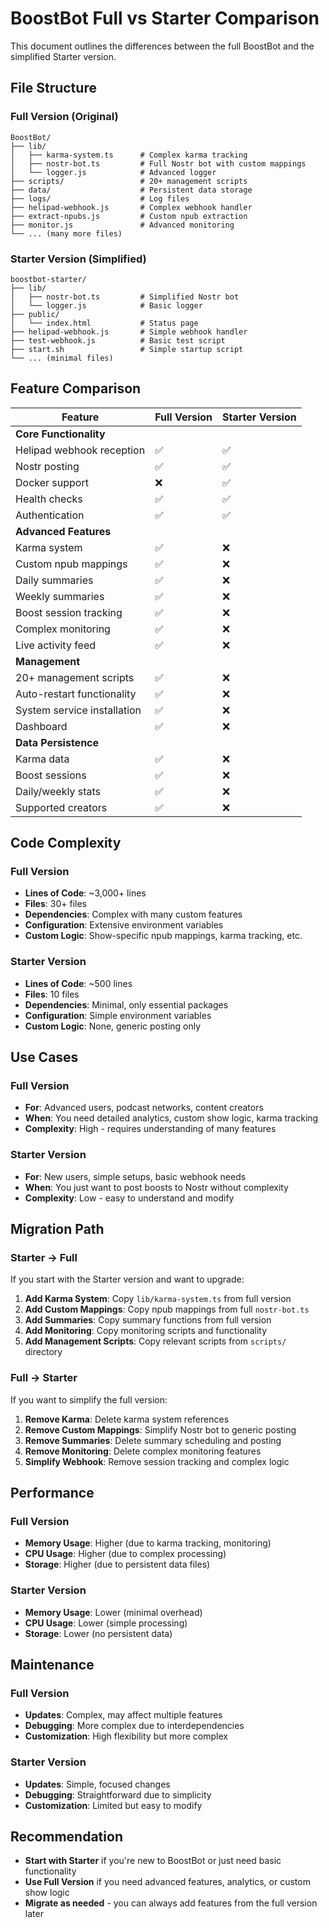 # BoostBot Full vs Starter Comparison

This document outlines the differences between the full BoostBot and the simplified Starter version.

## File Structure

### Full Version (Original)
```
BoostBot/
├── lib/
│   ├── karma-system.ts      # Complex karma tracking
│   ├── nostr-bot.ts         # Full Nostr bot with custom mappings
│   └── logger.js            # Advanced logger
├── scripts/                 # 20+ management scripts
├── data/                    # Persistent data storage
├── logs/                    # Log files
├── helipad-webhook.js       # Complex webhook handler
├── extract-npubs.js         # Custom npub extraction
├── monitor.js               # Advanced monitoring
└── ... (many more files)
```

### Starter Version (Simplified)
```
boostbot-starter/
├── lib/
│   ├── nostr-bot.ts         # Simplified Nostr bot
│   └── logger.js            # Basic logger
├── public/
│   └── index.html           # Status page
├── helipad-webhook.js       # Simple webhook handler
├── test-webhook.js          # Basic test script
├── start.sh                 # Simple startup script
└── ... (minimal files)
```

## Feature Comparison

| Feature | Full Version | Starter Version |
|---------|-------------|-----------------|
| **Core Functionality** |
| Helipad webhook reception | ✅ | ✅ |
| Nostr posting | ✅ | ✅ |
| Docker support | ❌ | ✅ |
| Health checks | ✅ | ✅ |
| Authentication | ✅ | ✅ |
| **Advanced Features** |
| Karma system | ✅ | ❌ |
| Custom npub mappings | ✅ | ❌ |
| Daily summaries | ✅ | ❌ |
| Weekly summaries | ✅ | ❌ |
| Boost session tracking | ✅ | ❌ |
| Complex monitoring | ✅ | ❌ |
| Live activity feed | ✅ | ❌ |
| **Management** |
| 20+ management scripts | ✅ | ❌ |
| Auto-restart functionality | ✅ | ❌ |
| System service installation | ✅ | ❌ |
| Dashboard | ✅ | ❌ |
| **Data Persistence** |
| Karma data | ✅ | ❌ |
| Boost sessions | ✅ | ❌ |
| Daily/weekly stats | ✅ | ❌ |
| Supported creators | ✅ | ❌ |

## Code Complexity

### Full Version
- **Lines of Code**: ~3,000+ lines
- **Files**: 30+ files
- **Dependencies**: Complex with many custom features
- **Configuration**: Extensive environment variables
- **Custom Logic**: Show-specific npub mappings, karma tracking, etc.

### Starter Version
- **Lines of Code**: ~500 lines
- **Files**: 10 files
- **Dependencies**: Minimal, only essential packages
- **Configuration**: Simple environment variables
- **Custom Logic**: None, generic posting only

## Use Cases

### Full Version
- **For**: Advanced users, podcast networks, content creators
- **When**: You need detailed analytics, custom show logic, karma tracking
- **Complexity**: High - requires understanding of many features

### Starter Version
- **For**: New users, simple setups, basic webhook needs
- **When**: You just want to post boosts to Nostr without complexity
- **Complexity**: Low - easy to understand and modify

## Migration Path

### Starter → Full
If you start with the Starter version and want to upgrade:

1. **Add Karma System**: Copy `lib/karma-system.ts` from full version
2. **Add Custom Mappings**: Copy npub mappings from full `nostr-bot.ts`
3. **Add Summaries**: Copy summary functions from full version
4. **Add Monitoring**: Copy monitoring scripts and functionality
5. **Add Management Scripts**: Copy relevant scripts from `scripts/` directory

### Full → Starter
If you want to simplify the full version:

1. **Remove Karma**: Delete karma system references
2. **Remove Custom Mappings**: Simplify Nostr bot to generic posting
3. **Remove Summaries**: Delete summary scheduling and posting
4. **Remove Monitoring**: Delete complex monitoring features
5. **Simplify Webhook**: Remove session tracking and complex logic

## Performance

### Full Version
- **Memory Usage**: Higher (due to karma tracking, monitoring)
- **CPU Usage**: Higher (due to complex processing)
- **Storage**: Higher (due to persistent data files)

### Starter Version
- **Memory Usage**: Lower (minimal overhead)
- **CPU Usage**: Lower (simple processing)
- **Storage**: Lower (no persistent data)

## Maintenance

### Full Version
- **Updates**: Complex, may affect multiple features
- **Debugging**: More complex due to interdependencies
- **Customization**: High flexibility but more complex

### Starter Version
- **Updates**: Simple, focused changes
- **Debugging**: Straightforward due to simplicity
- **Customization**: Limited but easy to modify

## Recommendation

- **Start with Starter** if you're new to BoostBot or just need basic functionality
- **Use Full Version** if you need advanced features, analytics, or custom show logic
- **Migrate as needed** - you can always add features from the full version later 